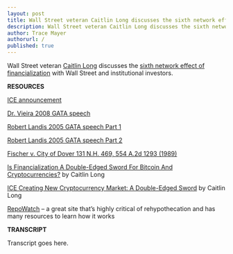 ```yaml
---
layout: post
title: Wall Street veteran Caitlin Long discusses the sixth network effect of financialization with Wall Street and institutional investors.
description: Wall Street veteran Caitlin Long discusses the sixth network effect of financialization with Wall Street and institutional investors.
author: Trace Mayer
authorurl: /
published: true
---
```


Wall Street veteran <a href="https://twitter.com/CaitlinLong_">Caitlin Long</a> discusses the <a href="http://www.bitcoin.kn/2018/08/caitlin-long-financialization/">sixth network effect of financialization</a> with Wall Street and institutional investors.

**RESOURCES**
<p>
<a href="http://fortune.com/longform/nyse-owner-bitcoin-exchange-startup/">ICE announcement</a>
<p>
<a href="https://www.youtube.com/watch?v=Wj9Aj1RFqBI">Dr. Vieira 2008 GATA speech</a>
<p>
<a href="https://www.youtube.com/watch?v=O_S435AAqKE">Robert Landis 2005 GATA speech Part 1</a>
<p>
<a href="https://www.youtube.com/watch?v=hHkfy5Iu0Xw">Robert Landis 2005 GATA speech Part 2</a>
<p>
<a href="http://www.goldensextant.com/Resources/fischerweb.htm">Fischer v. City of Dover 131 N.H. 469, 554 A.2d 1293 (1989)</a>
<p>
<a href="https://www.forbes.com/sites/caitlinlong/2018/07/31/is-financialization-a-double-edged-sword-for-bitcoin-and-cryptocurrencies/#55d39f852a20">Is Financialization A Double-Edged Sword For Bitcoin And Cryptocurrencies?</a> by Caitlin Long
<p>
<a href="https://www.forbes.com/sites/caitlinlong/2018/08/03/ice-creating-new-cryptocurrency-market-a-double-edged-sword/#777428fb1015">ICE Creating New Cryptocurrency Market: A Double-Edged Sword</a> by Caitlin Long
<p>
<a href="https://repowatch.org/inside-jobs/">RepoWatch</a> – a great site that’s highly critical of rehypothecation and has many resources to learn how it works

**TRANSCRIPT**
<p>
Transcript goes here.
